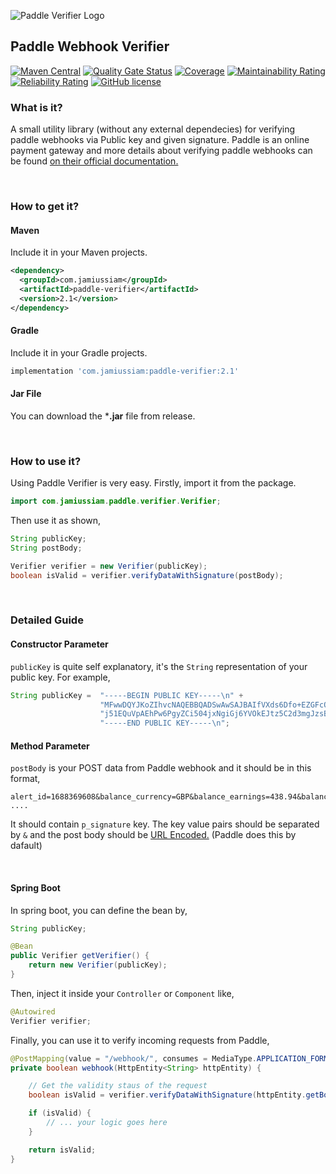 ![Paddle Verifier Logo](https://cdn.jsdelivr.net/gh/jamius19/paddle-verifier/img/logo.svg)



## Paddle Webhook Verifier

[![Maven Central](https://img.shields.io/maven-central/v/com.jamiussiam/paddle-verifier.svg?label=Maven%20Central)](https://search.maven.org/search?q=g:%22com.jamiussiam%22%20AND%20a:%22paddle-verifier%22) [![Quality Gate Status](https://sonarcloud.io/api/project_badges/measure?project=jamius19_paddle-verifier&metric=alert_status)](https://sonarcloud.io/dashboard?id=jamius19_paddle-verifier)  [![Coverage](https://sonarcloud.io/api/project_badges/measure?project=jamius19_paddle-verifier&metric=coverage)](https://sonarcloud.io/dashboard?id=jamius19_paddle-verifier)  [![Maintainability Rating](https://sonarcloud.io/api/project_badges/measure?project=jamius19_paddle-verifier&metric=sqale_rating)](https://sonarcloud.io/dashboard?id=jamius19_paddle-verifier) [![Reliability Rating](https://sonarcloud.io/api/project_badges/measure?project=jamius19_paddle-verifier&metric=reliability_rating)](https://sonarcloud.io/dashboard?id=jamius19_paddle-verifier) [![GitHub license](https://img.shields.io/github/license/Naereen/StrapDown.js.svg)](https://github.com/jamius19/paddle-verifier/blob/master/LICENSE)
<br/>

### What is it?

A small utility library (without any external dependecies) for verifying paddle webhooks via Public key and given signature. Paddle is an online payment gateway and more details about verifying paddle webhooks can be found [on their official documentation.](https://developer.paddle.com/webhook-reference/verifying-webhooks)

<br/>

### How to get it?

#### Maven
Include it in your Maven projects.
```xml
<dependency>
  <groupId>com.jamiussiam</groupId>
  <artifactId>paddle-verifier</artifactId>
  <version>2.1</version>
</dependency>
```
  
#### Gradle
Include it in your Gradle projects.
```groovy
implementation 'com.jamiussiam:paddle-verifier:2.1'
```

#### Jar File
You can download the ***.jar** file from release.  

<br/>

### How to use it?

Using Paddle Verifier is very easy. Firstly, import it from the package.

```java
import com.jamiussiam.paddle.verifier.Verifier;
```

Then use it as shown,

```java
String publicKey;
String postBody;

Verifier verifier = new Verifier(publicKey);
boolean isValid = verifier.verifyDataWithSignature(postBody);
```
<br/>


### Detailed Guide

#### Constructor Parameter

`publicKey` is quite self explanatory, it's the `String` representation of your public key. For example,
```java
String publicKey =  "-----BEGIN PUBLIC KEY-----\n" +
                    "MFwwDQYJKoZIhvcNAQEBBQADSwAwSAJBAIfVXds6Dfo+EZGFcOJPuhUverHOConA\n" +
                    "j51EQuVpAEhPw6PgyZCi504jxNgiGj6YVOkEJtz5C2d3mgJzsBJs6fUCAwEAAQ==\n" +
                    "-----END PUBLIC KEY-----\n";
```

#### Method Parameter

`postBody` is your POST data from Paddle webhook and it should be in this format,
```http request
alert_id=1688369608&balance_currency=GBP&balance_earnings=438.94&balance_fee=689.32  ....
```
It should contain `p_signature` key. The key value pairs should be separated by `&` and the post body should be [URL Encoded.](https://en.wikipedia.org/wiki/Percent-encoding) (Paddle does this by dafault)

<br/>


#### Spring Boot
In spring boot, you can define the bean by,
```java
String publicKey;

@Bean
public Verifier getVerifier() {
    return new Verifier(publicKey);
}
```

Then, inject it inside your `Controller` or `Component` like,
```java
@Autowired
Verifier verifier;
```

Finally, you can use it to verify incoming requests from Paddle,

```java
@PostMapping(value = "/webhook/", consumes = MediaType.APPLICATION_FORM_URLENCODED_VALUE)
private boolean webhook(HttpEntity<String> httpEntity) {

    // Get the validity staus of the request
    boolean isValid = verifier.verifyDataWithSignature(httpEntity.getBody());

    if (isValid) {
        // ... your logic goes here
    }

    return isValid;
}

```



